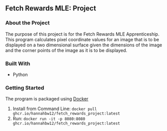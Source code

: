 ## Fetch Rewards MLE: Project

### About the Project
The purpose of this project is for the Fetch Rewards MLE Apprenticeship. This program calculates pixel coordinate values for an image that is to be displayed on a two dimensional surface given the dimensions of the image and the corner points of the image as it is to be displayed. 

### Built With
- Python

### Getting Started
The program is packaged using [Docker](https://www.docker.com/)

1. Install from Command Line:
``` docker pull ghcr.io/hannahbw12/fetch_rewards_project:latest ```
2. Run: ```docker run -it -p 8080:8080 ghcr.io/hannahbw12/fetch_rewards_project:latest```

